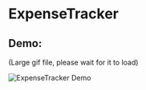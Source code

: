 # ExpenseTracker

## Demo:
(Large gif file, please wait for it to load)

![ExpenseTracker Demo](expense-tracker-demo.gif)